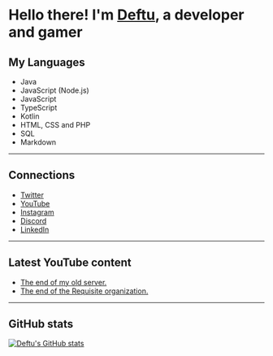 # Hello there! I'm [Deftu](https://deftu.xyz/), a developer and gamer

## My Languages
- Java
- JavaScript (Node.js)
- JavaScript
- TypeScript
- Kotlin
- HTML, CSS and PHP
- SQL
- Markdown

---

## Connections
- [Twitter][twitter]
- [YouTube][youtube]
- [Instagram][instagram]
- [Discord][discord]
- [LinkedIn][linkedin]

---

## Latest YouTube content
<!-- YOUTUBE:START -->
- [The end of my old server.](https://www.youtube.com/watch?v=r-Le0hKLcgQ)
- [The end of the Requisite organization.](https://www.youtube.com/watch?v=L4QzY9gtle4)
<!-- YOUTUBE:END -->

---

## GitHub stats
[![Deftu's GitHub stats](https://github-readme-stats.vercel.app/api?username=deftu&show_icons=true&hide_border=true&theme=onedark)](https://github.com/anuraghazra/github-readme-stats)

[twitter]: https://twitter.com/@RealDeftu
[youtube]: https://www.youtube.com/channel/UCJAR--rGr012udfBDBwHO-g
[instagram]: https://www.instagram.com/deftudev/
[discord]: https://discord.gg/UtRrNc26xG
[linkedin]: https://www.linkedin.com/in/matthew-vaughan-047800226

